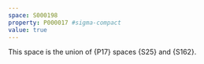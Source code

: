 ```yaml
---
space: S000198
property: P000017 #sigma-compact
value: true
---
```


This space is the union of {P17} spaces
{S25} and {S162}.
